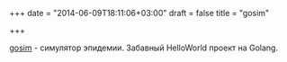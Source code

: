 +++
date = "2014-06-09T18:11:06+03:00"
draft = false
title = "gosim"

+++

<p><a href="https://github.com/joshhanna/gosim">gosim</a> - симулятор эпидемии. Забавный HelloWorld проект на Golang.</p>

